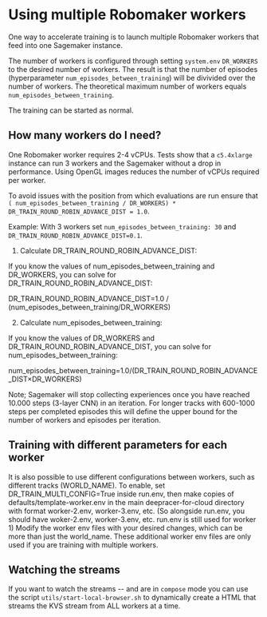 # Using multiple Robomaker workers

One way to accelerate training is to launch multiple Robomaker workers that feed into one Sagemaker instance.

The number of workers is configured through setting `system.env` `DR_WORKERS` to the desired number of workers. The result is that the number of episodes (hyperparameter `num_episodes_between_training`) will be divivided over the number of workers. The theoretical maximum number of workers equals `num_episodes_between_training`.

The training can be started as normal.

## How many workers do I need?

One Robomaker worker requires 2-4 vCPUs. Tests show that a `c5.4xlarge` instance can run 3 workers and the Sagemaker without a drop in performance. Using OpenGL images reduces the number of vCPUs required per worker.

To avoid issues with the position from which evaluations are run ensure that `( num_episodes_between_training / DR_WORKERS) * DR_TRAIN_ROUND_ROBIN_ADVANCE_DIST = 1.0`. 

Example: With 3 workers set `num_episodes_between_training: 30` and `DR_TRAIN_ROUND_ROBIN_ADVANCE_DIST=0.1`.

1. Calculate DR_TRAIN_ROUND_ROBIN_ADVANCE_DIST:

If you know the values of num_episodes_between_training and DR_WORKERS, you can solve for DR_TRAIN_ROUND_ROBIN_ADVANCE_DIST:

DR_TRAIN_ROUND_ROBIN_ADVANCE_DIST=1.0 / (num_episodes_between_training/DR_WORKERS)

2. Calculate num_episodes_between_training:

If you know the values of DR_WORKERS and DR_TRAIN_ROUND_ROBIN_ADVANCE_DIST, you can solve for num_episodes_between_training:

num_episodes_between_training=1.0/(DR_TRAIN_ROUND_ROBIN_ADVANCE_DIST×DR_WORKERS)

Note; Sagemaker will stop collecting experiences once you have reached 10.000 steps (3-layer CNN) in an iteration. For longer tracks with 600-1000 steps per completed episodes this will define the upper bound for the number of workers and episodes per iteration.

## Training with different parameters for each worker

It is also possible to use different configurations between workers, such as different tracks (WORLD_NAME).  To enable, set DR_TRAIN_MULTI_CONFIG=True inside run.env, then make copies of defaults/template-worker.env in the main deepracer-for-cloud directory with format worker-2.env, worker-3.env, etc.  (So alongside run.env, you should have woker-2.env, worker-3.env, etc.  run.env is still used for worker 1)  Modify the worker env files with your desired changes, which can be more than just the world_name.  These additional worker env files are only used if you are training with multiple workers.

## Watching the streams

If you want to watch the streams -- and are in `compose` mode you can use the script `utils/start-local-browser.sh` to dynamically create a HTML that streams the KVS stream from ALL workers at a time.

